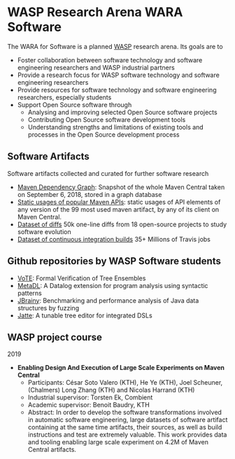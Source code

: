 # WASP Research Arena WARA Software

The WARA for Software is a planned [WASP](http://wasp-sweden.org/) research arena.  Its goals are to
- Foster collaboration between software technology and software engineering researchers and WASP industrial partners
- Provide a research focus for WASP software technology and software engineering researchers
- Provide resources for software technology and software engineering researchers, especially students
- Support Open Source software through
  - Analysing and improving selected Open Source software projects
  - Contributing Open Source software development tools
  - Understanding strengths and limitations of existing tools and processes in the Open Source development process

## Software Artifacts

Software artifacts collected and curated for further software research 

* [Maven Dependency Graph](https://zenodo.org/record/1489120): Snapshot of the whole Maven Central taken on September 6, 2018, stored in a graph database
* [Static usages of popular Maven APIs](https://zenodo.org/record/2567268): static usages of API elements of any version of the 99 most used maven artifact, by any of its client on Maven Central.
* [Dataset of diffs](https://github.com/KTH/CodRep-competition/) 50k one-line diffs from 18 open-source projects to study software evolution
* [Dataset of continuous integration builds](https://zenodo.org/record/2560966) 35+ Millions of Travis jobs

## Github repositories by WASP Software students
* [VoTE](https://github.com/john-tornblom/VoTE): Formal Verification of Tree Ensembles
* [MetaDL](https://github.com/lu-cs-sde/metadl): A Datalog extension for program analysis using syntactic patterns
* [JBrainy](https://git.cs.lth.se/noricc/jbrainy): Benchmarking and performance analysis of Java data structures by fuzzing
* [Jatte](https://bitbucket.org/jastadd/jatte): A tunable tree editor for integrated DSLs

## WASP project course

2019
  * **Enabling Design And Execution of Large Scale Experiments on Maven Central** 
    * Participants: César Soto Valero (KTH), He Ye (KTH), Joel Scheuner, (Chalmers) Long Zhang (KTH) and Nicolas Harrand (KTH)
    * Industrial supervisor: Torsten Ek, Combient 
    * Academic supervisor: Benoit Baudry, KTH
    * Abstract: In order to develop the software transformations involved in automatic software engineering, large datasets of software artifact containing at the same time artifacts, their sources, as well as build instructions and test are extremely valuable. This work provides data and tooling enabling large scale experiment on 4.2M of Maven Central artifacts.

